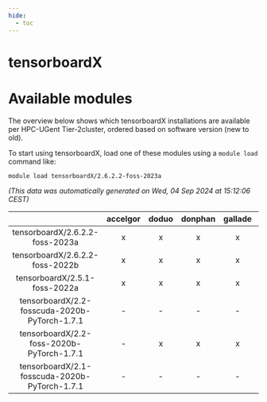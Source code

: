 ```yaml
---
hide:
  - toc
---
```


tensorboardX
============

# Available modules


The overview below shows which tensorboardX installations are available per HPC-UGent Tier-2cluster, ordered based on software version (new to old).

To start using tensorboardX, load one of these modules using a `module load` command like:

```shell
module load tensorboardX/2.6.2.2-foss-2023a
```

*(This data was automatically generated on Wed, 04 Sep 2024 at 15:12:06 CEST)*  

| |accelgor|doduo|donphan|gallade|joltik|shinx|skitty|
| :---: | :---: | :---: | :---: | :---: | :---: | :---: | :---: |
|tensorboardX/2.6.2.2-foss-2023a|x|x|x|x|x|x|x|
|tensorboardX/2.6.2.2-foss-2022b|x|x|x|x|x|-|x|
|tensorboardX/2.5.1-foss-2022a|x|x|x|x|x|x|x|
|tensorboardX/2.2-fosscuda-2020b-PyTorch-1.7.1|-|-|-|-|x|-|-|
|tensorboardX/2.2-foss-2020b-PyTorch-1.7.1|-|x|x|x|x|-|x|
|tensorboardX/2.1-fosscuda-2020b-PyTorch-1.7.1|-|-|-|-|x|-|-|
